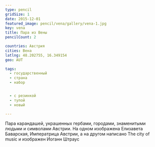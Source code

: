 ```yaml
---
type: pencil
gridSize: 1
date: 2015-12-01
featured_image: pencil/vena/gallery/vena-1.jpg
key: vena
title: Пара из Вены
pencilCount: 2

countries: Австрия
cities: Вена
latlng: 48.202755, 16.349154
geo: AUT

tags:
  - государственный
  - страна
  - набор


  - с резинкой
  - тупой
  - новый

---
```


Пара карандашей, украшенных гербами, городами, знаменитыми людьми и символами Австрии. На одном изображена Елизавета Баварская, Императрица Австрии, а на другом написано The city of music и изображен Иоганн Штраус
